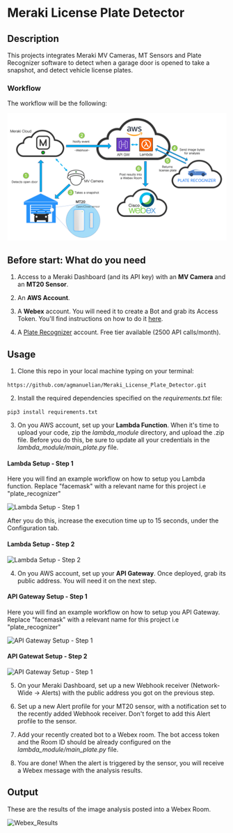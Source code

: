 # Meraki License Plate Detector

## Description

This projects integrates Meraki MV Cameras, MT Sensors and Plate Recognizer software to detect when a garage door is opened to take a snapshot, and detect vehicle license plates.

### Workflow

The workflow will be the following:

![Alt text](imgs/workflow_plate.png "License Plate Detector - Workflow")

## Before start: What do you need

1. Access to a Meraki Dashboard (and its API key) with an **MV Camera** and an **MT20 Sensor**.

2. An **AWS Account**.

3. A **Webex** account. You will need it to create a Bot and grab its Access Token. You'll find instructions on how to do it [here](https://developer.webex.com/docs/bots#creating-a-webex-bot).

4. A [Plate Recognizer](https://platerecognizer.com/) account. Free tier available (2500 API calls/month).

## Usage

1. Clone this repo in your local machine typing on your terminal:

```https://github.com/agmanuelian/Meraki_License_Plate_Detector.git```

2. Install the required dependencies specified on the _requirements.txt_ file:

```pip3 install requirements.txt```

3. On you AWS account, set up your **Lambda Function**. When it's time to upload your code, zip the *lambda_module* directory, and upload the .zip file. Before you do this, be sure to update all your credentials in the *lambda_module/main_plate.py* file.

#### Lambda Setup - Step 1

Here you will find an example workflow on how to setup you Lambda function. Replace "facemask" with a relevant name for this project i.e "plate_recognizer"

![Lambda Setup - Step 1](imgs/lambda1.gif "Lambda Setup - Step 1")

After you do this, increase the execution time up to 15 seconds, under the Configuration tab.

#### Lambda Setup - Step 2

![Lambda Setup - Step 2](imgs/lambda2.gif "Lambda Setup - Step 1")

4. On you AWS account, set up your **API Gateway**. Once deployed, grab its public address. You will need it on the next step.

#### API Gateway Setup - Step 1

Here you will find an example workflow on how to setup you API Gateway. Replace "facemask" with a relevant name for this project i.e "plate_recognizer"

![API Gateway Setup - Step 1](imgs/apigw1.gif "API Gateway Setup - Step 1")

#### API Gatewat Setup - Step 2

![API Gateway Setup - Step 1](imgs/apigw2.gif "API Gateway Setup - Step 2")

5. On your Meraki Dashboard, set up a new Webhook receiver (Network-Wide -> Alerts) with the public address you got on the previous step.

6. Set up a new Alert profile for your MT20 sensor, with a notification set to the recently added Webhook receiver. Don't forget to add this Alert profile to the sensor.

7. Add your recently created bot to a Webex room. The bot access token and the Room ID should be already configured on the *lambda_module/main_plate.py* file.

8. You are done! When the alert is triggered by the sensor, you will receive a Webex message with the analysis results.

## Output

These are the results of the image analysis posted into a Webex Room.

![Webex_Results](imgs/webex_plate.png "Results posted into a Webex Room")
